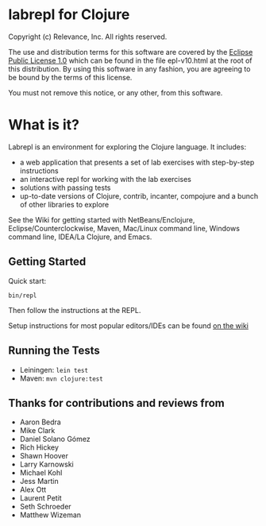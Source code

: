 # labrepl for Clojure

Copyright (c) Relevance, Inc. All rights reserved.

The use and distribution terms for this software are covered by the
[Eclipse Public License 1.0](http://opensource.org/licenses/eclipse-1.0.php)
which can be found in the file epl-v10.html at the root of this distribution.
By using this software in any fashion, you are agreeing to be bound by
the terms of this license.

You must not remove this notice, or any other, from this software.

# What is it?

Labrepl is an environment for exploring the Clojure language. It
includes:

* a web application that presents a set of lab exercises with
  step-by-step instructions
* an interactive repl for working with the lab exercises
* solutions with passing tests 
* up-to-date versions of Clojure, contrib, incanter, compojure and a bunch of other libraries to explore

See the Wiki for getting started with NetBeans/Enclojure, Eclipse/Counterclockwise, Maven, Mac/Linux command line, Windows command line, IDEA/La Clojure, and Emacs.

## Getting Started

Quick start:
    
    bin/repl
    
Then follow the instructions at the REPL.

Setup instructions for most popular editors/IDEs can be found [on the wiki](https://github.com/relevance/labrepl/wiki)

## Running the Tests

* Leiningen: `lein test`
* Maven: `mvn clojure:test`

## Thanks for contributions and reviews from

* Aaron Bedra
* Mike Clark
* Daniel Solano Gómez
* Rich Hickey
* Shawn Hoover
* Larry Karnowski
* Michael Kohl
* Jess Martin
* Alex Ott
* Laurent Petit
* Seth Schroeder
* Matthew Wizeman
